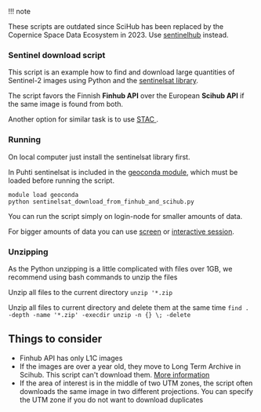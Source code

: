 !!! note

These scripts are outdated since SciHub has been replaced by the Copernice Space Data Ecosystem in 2023. Use [sentinelhub](https://sentinelhub-py.readthedocs.io/en/latest/index.html) instead.



### Sentinel download script

This script is an example how to find and download large quantities of Sentinel-2 images using Python and the [sentinelsat library](https://sentinelsat.readthedocs.io).

The script favors the Finnish **Finhub API** over the European **Scihub API** if the same image is found from both. 

Another option for similar task is to use [STAC ](../STAC).
 
### Running
On local computer just install the sentinelsat library first.

In Puhti sentinelsat is included in the [geoconda module](https://docs.csc.fi/apps/geoconda/), which must be loaded before running the script.

```
module load geoconda
python sentinelsat_download_from_finhub_and_scihub.py
```

You can run the script simply on login-node for smaller amounts of data.

For bigger amounts of data you can use [screen](https://linuxize.com/post/how-to-use-linux-screen/) or [interactive session](https://docs.csc.fi/computing/running/interactive-usage/).

### Unzipping 

As the Python unzipping is a little complicated with files over 1GB, we recommend using bash commands to unzip the files

Unzip all files to the current directory
`unzip '*.zip`

Unzip all files to current directory and delete them at the same time
`find . -depth -name '*.zip' -execdir unzip -n {} \; -delete`

## Things to consider 

* Finhub API has only L1C images
* If the images are over a year old, they move to Long Term Archive in Scihub. This script can't download them. [More information](https://scihub.copernicus.eu/userguide/LongTermArchive)
* If the area of interest is in the middle of two UTM zones, the script often downloads the same image in two different projections. You can specify the UTM zone if you do not want to download duplicates
